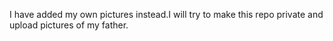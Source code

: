 I have added my own pictures instead.I will try to make this repo private and upload pictures of my father.
